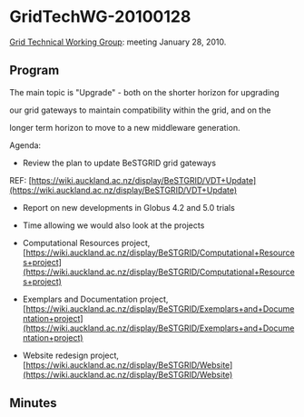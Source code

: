 # GridTechWG-20100128

[Grid Technical Working Group](grid-technical-working-group.md): meeting January 28, 2010.

## Program

The main topic is "Upgrade" - both on the shorter horizon for upgrading

our grid gateways to maintain compatibility within the grid, and on the

longer term horizon to move to a new middleware generation.

Agenda:

- Review the plan to update BeSTGRID grid gateways

REF: [https://wiki.auckland.ac.nz/display/BeSTGRID/VDT+Update](https://wiki.auckland.ac.nz/display/BeSTGRID/VDT+Update)

- Report on new developments in Globus 4.2 and 5.0 trials

- Time allowing we would also look at the projects
	
- Computational Resources project, [https://wiki.auckland.ac.nz/display/BeSTGRID/Computational+Resources+project](https://wiki.auckland.ac.nz/display/BeSTGRID/Computational+Resources+project)
- Exemplars and Documentation project, [https://wiki.auckland.ac.nz/display/BeSTGRID/Exemplars+and+Documentation+project](https://wiki.auckland.ac.nz/display/BeSTGRID/Exemplars+and+Documentation+project)
- Website redesign project, [https://wiki.auckland.ac.nz/display/BeSTGRID/Website](https://wiki.auckland.ac.nz/display/BeSTGRID/Website)

## Minutes
